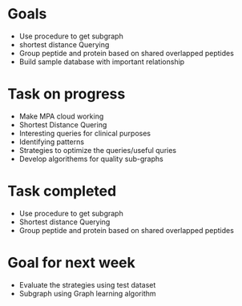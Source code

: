 # Goals
* Use procedure to get subgraph
* shortest distance Querying
* Group peptide and protein based on shared overlapped peptides
* Build sample database with important relationship

# Task on progress
* Make MPA cloud working
* Shortest Distance Quering
* Interesting queries for clinical purposes
* Identifying patterns
* Strategies to optimize the queries/useful quries
* Develop algorithems for quality sub-graphs

# Task completed
* Use procedure to get subgraph
* Shortest distance Querying
* Group peptide and protein based on shared overlapped peptides

# Goal for next week
* Evaluate the strategies using test dataset
* Subgraph using Graph learning algorithm
 
